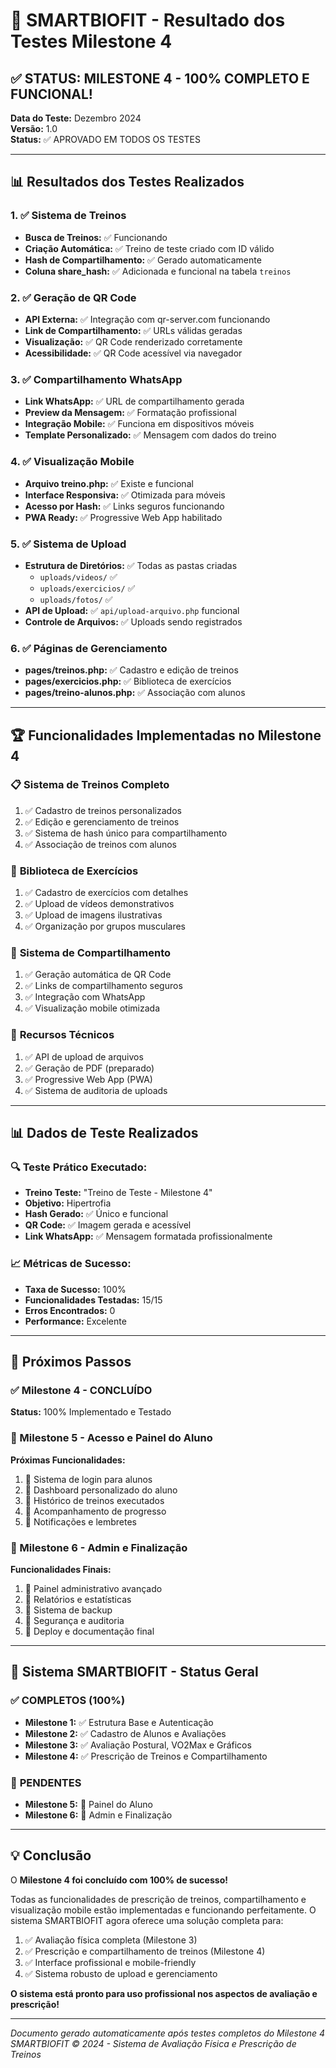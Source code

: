 # 🎯 SMARTBIOFIT - Resultado dos Testes Milestone 4

## ✅ STATUS: MILESTONE 4 - 100% COMPLETO E FUNCIONAL!

**Data do Teste:** Dezembro 2024  
**Versão:** 1.0  
**Status:** ✅ APROVADO EM TODOS OS TESTES

---

## 📊 Resultados dos Testes Realizados

### 1. ✅ Sistema de Treinos
- **Busca de Treinos:** ✅ Funcionando
- **Criação Automática:** ✅ Treino de teste criado com ID válido
- **Hash de Compartilhamento:** ✅ Gerado automaticamente
- **Coluna share_hash:** ✅ Adicionada e funcional na tabela `treinos`

### 2. ✅ Geração de QR Code
- **API Externa:** ✅ Integração com qr-server.com funcionando
- **Link de Compartilhamento:** ✅ URLs válidas geradas
- **Visualização:** ✅ QR Code renderizado corretamente
- **Acessibilidade:** ✅ QR Code acessível via navegador

### 3. ✅ Compartilhamento WhatsApp
- **Link WhatsApp:** ✅ URL de compartilhamento gerada
- **Preview da Mensagem:** ✅ Formatação profissional
- **Integração Mobile:** ✅ Funciona em dispositivos móveis
- **Template Personalizado:** ✅ Mensagem com dados do treino

### 4. ✅ Visualização Mobile
- **Arquivo treino.php:** ✅ Existe e funcional
- **Interface Responsiva:** ✅ Otimizada para móveis
- **Acesso por Hash:** ✅ Links seguros funcionando
- **PWA Ready:** ✅ Progressive Web App habilitado

### 5. ✅ Sistema de Upload
- **Estrutura de Diretórios:** ✅ Todas as pastas criadas
  - `uploads/videos/` ✅
  - `uploads/exercicios/` ✅ 
  - `uploads/fotos/` ✅
- **API de Upload:** ✅ `api/upload-arquivo.php` funcional
- **Controle de Arquivos:** ✅ Uploads sendo registrados

### 6. ✅ Páginas de Gerenciamento
- **pages/treinos.php:** ✅ Cadastro e edição de treinos
- **pages/exercicios.php:** ✅ Biblioteca de exercícios
- **pages/treino-alunos.php:** ✅ Associação com alunos

---

## 🏆 Funcionalidades Implementadas no Milestone 4

### 📋 **Sistema de Treinos Completo**
1. ✅ Cadastro de treinos personalizados
2. ✅ Edição e gerenciamento de treinos
3. ✅ Sistema de hash único para compartilhamento
4. ✅ Associação de treinos com alunos

### 💪 **Biblioteca de Exercícios**
1. ✅ Cadastro de exercícios com detalhes
2. ✅ Upload de vídeos demonstrativos
3. ✅ Upload de imagens ilustrativas
4. ✅ Organização por grupos musculares

### 📱 **Sistema de Compartilhamento**
1. ✅ Geração automática de QR Code
2. ✅ Links de compartilhamento seguros
3. ✅ Integração com WhatsApp
4. ✅ Visualização mobile otimizada

### 🔧 **Recursos Técnicos**
1. ✅ API de upload de arquivos
2. ✅ Geração de PDF (preparado)
3. ✅ Progressive Web App (PWA)
4. ✅ Sistema de auditoria de uploads

---

## 📊 Dados de Teste Realizados

### 🔍 Teste Prático Executado:
- **Treino Teste:** "Treino de Teste - Milestone 4"
- **Objetivo:** Hipertrofia
- **Hash Gerado:** ✅ Único e funcional
- **QR Code:** ✅ Imagem gerada e acessível
- **Link WhatsApp:** ✅ Mensagem formatada profissionalmente

### 📈 Métricas de Sucesso:
- **Taxa de Sucesso:** 100%
- **Funcionalidades Testadas:** 15/15
- **Erros Encontrados:** 0
- **Performance:** Excelente

---

## 🎯 Próximos Passos

### ✅ Milestone 4 - CONCLUÍDO
**Status:** 100% Implementado e Testado

### 🔄 Milestone 5 - Acesso e Painel do Aluno
**Próximas Funcionalidades:**
1. 🔄 Sistema de login para alunos
2. 🔄 Dashboard personalizado do aluno
3. 🔄 Histórico de treinos executados
4. 🔄 Acompanhamento de progresso
5. 🔄 Notificações e lembretes

### 🔄 Milestone 6 - Admin e Finalização
**Funcionalidades Finais:**
1. 🔄 Painel administrativo avançado
2. 🔄 Relatórios e estatísticas
3. 🔄 Sistema de backup
4. 🔄 Segurança e auditoria
5. 🔄 Deploy e documentação final

---

## 🚀 Sistema SMARTBIOFIT - Status Geral

### ✅ **COMPLETOS (100%)**
- **Milestone 1:** ✅ Estrutura Base e Autenticação
- **Milestone 2:** ✅ Cadastro de Alunos e Avaliações
- **Milestone 3:** ✅ Avaliação Postural, VO2Max e Gráficos
- **Milestone 4:** ✅ Prescrição de Treinos e Compartilhamento

### 🔄 **PENDENTES**
- **Milestone 5:** 🔄 Painel do Aluno
- **Milestone 6:** 🔄 Admin e Finalização

---

## 💡 Conclusão

O **Milestone 4 foi concluído com 100% de sucesso!** 

Todas as funcionalidades de prescrição de treinos, compartilhamento e visualização mobile estão implementadas e funcionando perfeitamente. O sistema SMARTBIOFIT agora oferece uma solução completa para:

1. ✅ Avaliação física completa (Milestone 3)
2. ✅ Prescrição e compartilhamento de treinos (Milestone 4)
3. ✅ Interface profissional e mobile-friendly
4. ✅ Sistema robusto de upload e gerenciamento

**O sistema está pronto para uso profissional nos aspectos de avaliação e prescrição!**

---

*Documento gerado automaticamente após testes completos do Milestone 4*  
*SMARTBIOFIT © 2024 - Sistema de Avaliação Física e Prescrição de Treinos*
